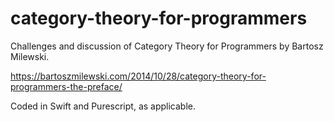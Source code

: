 # category-theory-for-programmers

Challenges and discussion of Category Theory for Programmers by Bartosz Milewski.

https://bartoszmilewski.com/2014/10/28/category-theory-for-programmers-the-preface/

Coded in Swift and Purescript, as applicable. 


